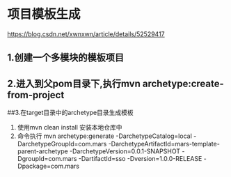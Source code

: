 # 项目模板生成

https://blog.csdn.net/xwnxwn/article/details/52529417

## 1.创建一个多模块的模板项目

## 2.进入到父pom目录下,执行mvn archetype:create-from-project

##3.在target目录中的archetype目录生成模板

1. 使用mvn clean install 安装本地仓库中
2. 命令执行
mvn archetype:generate -DarchetypeCatalog=local -DarchetypeGroupId=com.mars -DarchetypeArtifactId=mars-template-parent-archetype -DarchetypeVersion=0.0.1-SNAPSHOT -DgroupId=com.mars -DartifactId=sso -Dversion=1.0.0-RELEASE -Dpackage=com.mars